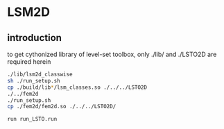 # LSM2D

## introduction
to get cythonized library of level-set toolbox, 
only ./lib/ and ./LSTO2D are required herein

```bash
./lib/lsm2d_classwise
sh ./run_setup.sh
cp ./build/lib*/lsm_classes.so ./../../LSTO2D
./../fem2d
./run_setup.sh
cp ./fem2d/fem2d.so ./../../LSTO2D/
``` 

```iPython
run run_LSTO.run
```

